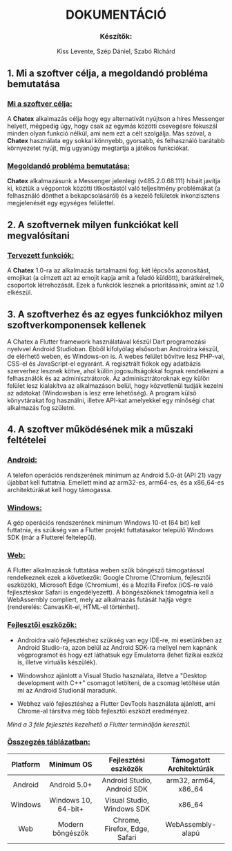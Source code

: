 # <center>DOKUMENTÁCIÓ</center>
### <center>Készítők:</center>
<center>Kiss Levente, Szép Dániel, Szabó Richárd</center>

## 1. Mi a szoftver célja, a megoldandó probléma bemutatása
### <u>Mi a szoftver célja:</u>
A **Chatex** alkalmazás célja hogy egy alternatívát nyújtson a híres Messenger helyett, mégpedig úgy, hogy csak az egymás közötti csevegésre fókuszál minden olyan funkció nélkül, ami nem ezt a célt szolgálja. Más szóval, a **Chatex** használata egy sokkal könnyebb, gyorsabb, és felhasználó barátabb környezetet nyújt, míg ugyanúgy megtartja a játékos funkciókat. 

### <u>Megoldandó probléma bemutatása:</u>
**Chatex** alkalmazásunk a Messenger jelenlegi (v485.2.0.68.111) hibáit javítja ki, köztük a végpontok közötti titkosítástól való teljesítmény problémákat (a felhasználó dönthet a bekapcsolásáról) és a kezelő felületek inkonzisztens megjelenését egy egységes felülettel.

## 2. A szoftvernek milyen funkciókat kell megvalósítani
### <u>Tervezett funkciók:</u>
A **Chatex** 1.0-ra az alkalmazás tartalmazni fog: két lépcsős azonosítást, emojikat (a címzett azt az emojit kapja amit a feladó küldött), barátkérelmek, csoportok létrehozását. Ezek a funkciók lesznek a prioritásaink, amint az 1.0 elkészül.

## 3. A szoftverhez és az egyes funkciókhoz milyen szoftverkomponensek kellenek
A Chatex a Flutter framework használatával készül Dart programozási nyelvvel Android Studioban. Ebből kifolyólag elsősorban Androidra készül, de elérhető weben, és Windows-on is. A webes felület bővítve lesz PHP-val, CSS-el és JavaScript-el egyaránt. A regisztrált fiókok egy adatbázis szerverhez lesznek kötve, ahol külön jogosultságokkal fognak rendelkezni a felhasználók és az adminisztrátorok. Az adminisztrátoroknak egy külön felület lesz kialakítva az alkalmazáson belül, hogy közvetlenül tudják kezelni az adatokat (Windowsban is lesz erre lehetőség). A program külső könyvtárakat fog használni, illetve API-kat amelyekkel egy minőségi chat alkalmazás fog születni.

## 4. A szoftver működésének mik a műszaki feltételei
### <u>Android:</u>
A telefon operációs rendszerének minimum az Android 5.0-át (API 21) vagy újabbat kell futtatnia. Emellett mind az arm32-es, arm64-es, és a x86_64-es architektúrákat kell hogy támogassa.

### <u>Windows:</u>
A gép operációs rendszerének minimum Windows 10-et (64 bit) kell futtatnia, és szükség van a Flutter projekt futtatásakor települő Windows SDK (már a Flutterel feltelepűl).

### <u>Web:</u>
A Flutter alkalmazások futtatása weben szűk böngésző támogatással rendelkeznek ezek a következők: Google Chrome (Chromium, fejlesztői eszközök), Microsoft Edge (Chromium), és a Mozilla Firefox (iOS-re való fejlesztéskor Safari is engedélyezett). A böngészőknek támogatnia kell a WebAssembly compliert, mely az alkalmazás futását hajtja végre (renderelés: CanvasKit-el, HTML-el történhet).

### <u>Fejlesztői eszközök:</u>
- Androidra való fejlesztéshez szükség van egy IDE-re, mi esetünkben az Android Studio-ra, azon belül az Android SDK-ra mellyel nem kapnánk végprogramot és hogy ezt láthatsuk egy Emulatorra (lehet fizikai eszköz is, illetve virtuális készülék).

- Windowshoz ajánlott a Visual Studio használata, illetve a "Desktop development with C++" csomagot letölteni, de a csomag letöltése után mi az Android Studionál maradunk.

- Webhez való fejlesztéshez a Flutter DevTools használata ajánlott, ami Chrome-al társítva még több fejlesztői eszközt eredményez.

*Mind a 3 féle fejlesztés kezelhető a Flutter terminálján keresztűl.*

### <u>Összegzés táblázatban:</u>
| **Platform** |    **Minimum OS**   |    **Fejlesztési eszközök**   | **Támogatott Architektúrák** |
|:------------:|:-------------------:|:-----------------------------:|:----------------------------:|
|    Android   |     Android 5.0+    |  Android Studio, Android SDK  |     arm32, arm64, x86_64     |
|    Windows   | Windows 10, 64-bit+ |   Visual Studio, Windows SDK  |            x86_64            |
|      Web     |   Modern böngészők  | Chrome, Firefox, Edge, Safari |       WebAssembly-alapú      |